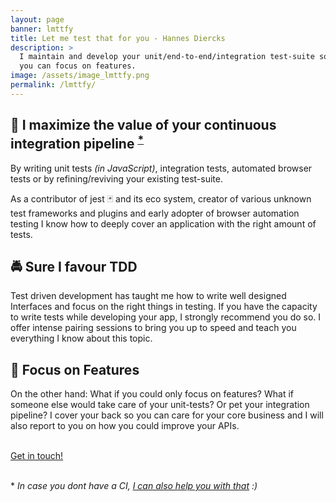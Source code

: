 ```yaml
---
layout: page
banner: lmttfy
title: Let me test that for you - Hannes Diercks
description: >
  I maintain and develop your unit/end-to-end/integration test-suite so
  you can focus on features.
image: /assets/image_lmttfy.png
permalink: /lmttfy/
---
```


<h2>
  🚄 I maximize the value of your continuous integration pipeline
  <sup>
	  <a title="jump to " href="#ci">*</a>
  </sup>
</h2>

By writing unit tests *(in JavaScript)*, integration tests, automated browser tests or by
refining/reviving your existing test-suite.

As a contributor of jest 🃏 and its eco system, creator of various unknown test
frameworks and plugins and early adopter of browser automation testing I know
how to deeply cover an application with the right amount of tests.

## 🚔 Sure I favour TDD

Test driven development has taught me how to write well designed Interfaces
and focus on the right things in testing. If you have the capacity to
write tests while developing your app, I strongly recommend you do so. 
I offer intense pairing sessions to bring you up to speed and teach you 
everything I know about this topic.

## 🚀 Focus on Features

On the other hand: What if you could only focus on features? What if someone
else would take care of your unit-tests? Or pet your integration pipeline? 
I cover your back so you can care for your core business and I will also report
to you on how you could improve your APIs.

<br />
<div class="center">
<a class="cta" href="mailto:hi@xiphe.net">Get in touch!</a>
</div>

<br />
<p>
<a id="ci">*</a> <em>In case you dont have a CI, 
<a href="/#expertise" title="jump to expertise">I can also help you with that</a> :)</em>
</p>
